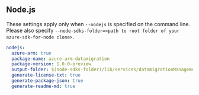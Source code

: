 ## Node.js

These settings apply only when `--nodejs` is specified on the command line.
Please also specify `--node-sdks-folder=<path to root folder of your azure-sdk-for-node clone>`.

``` yaml $(nodejs)
nodejs:
  azure-arm: true
  package-name: azure-arm-datamigration
  package-version: 1.0.0-preview
  output-folder: $(node-sdks-folder)/lib/services/datamigrationManagement
  generate-license-txt: true
  generate-package-json: true
  generate-readme-md: true
```
